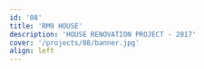 ```yaml
---
id: '08'
title: 'RM9 HOUSE'
description: 'HOUSE RENOVATION PROJECT - 2017'
cover: '/projects/08/banner.jpg'
align: left
---
```

